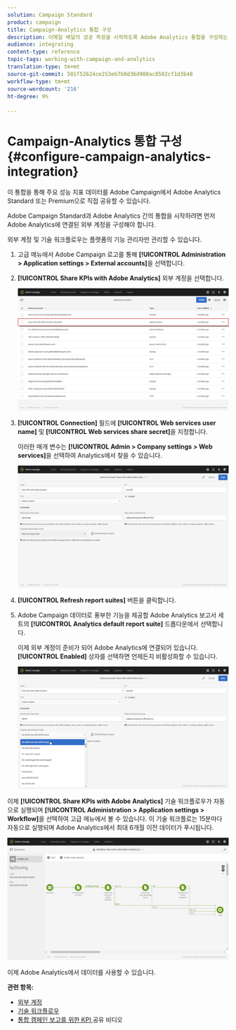 ```yaml
---
solution: Campaign Standard
product: campaign
title: Campaign-Analytics 통합 구성
description: 이메일 배달의 성공 측정을 시작하도록 Adobe Analytics 통합을 구성하는 방법을 알아봅니다.
audience: integrating
content-type: reference
topic-tags: working-with-campaign-and-analytics
translation-type: tm+mt
source-git-commit: 501f52624ce253eb7b0d36d908ac8502cf1d3b48
workflow-type: tm+mt
source-wordcount: '216'
ht-degree: 9%

---
```



# Campaign-Analytics 통합 구성{#configure-campaign-analytics-integration}

이 통합을 통해 주요 성능 지표 데이터를 Adobe Campaign에서 Adobe Analytics Standard 또는 Premium으로 직접 공유할 수 있습니다.

Adobe Campaign Standard과 Adobe Analytics 간의 통합을 시작하려면 먼저 Adobe Analytics에 연결된 외부 계정을 구성해야 합니다.

외부 계정 및 기술 워크플로우는 플랫폼의 기능 관리자만 관리할 수 있습니다.

1. 고급 메뉴에서 Adobe Campaign 로고를 통해 **[!UICONTROL Administration > Application settings > External accounts]**&#x200B;을 선택합니다.
1. **[!UICONTROL Share KPIs with Adobe Analytics]** 외부 계정을 선택합니다.

   ![](assets/analytics_2.png)

1. **[!UICONTROL Connection]** 필드에 **[!UICONTROL Web services user name]** 및 **[!UICONTROL Web services share secret]**&#x200B;을 지정합니다.

   이러한 매개 변수는 **[!UICONTROL Admin > Company settings > Web services]**&#x200B;을 선택하여 Analytics에서 찾을 수 있습니다.

   ![](assets/analytics_1.png)

1. **[!UICONTROL Refresh report suites]** 버튼을 클릭합니다.
1. Adobe Campaign 데이터로 풍부한 기능을 제공할 Adobe Analytics 보고서 세트의 **[!UICONTROL Analytics default report suite]** 드롭다운에서 선택합니다.

   이제 외부 계정이 준비가 되어 Adobe Analytics에 연결되어 있습니다. **[!UICONTROL Enabled]** 상자를 선택하면 언제든지 비활성화할 수 있습니다.

   ![](assets/analytics.png)

이제 **[!UICONTROL Share KPIs with Adobe Analytics]** 기술 워크플로우가 자동으로 실행되며 **[!UICONTROL Administration > Application settings > Workflow]**&#x200B;을 선택하여 고급 메뉴에서 볼 수 있습니다. 이 기술 워크플로는 15분마다 자동으로 실행되며 Adobe Analytics에서 최대 6개월 이전 데이터가 푸시됩니다.

![](assets/analytics_3.png)

이제 Adobe Analytics에서 데이터를 사용할 수 있습니다.

**관련 항목:**

* [외부 계정](../../administration/using/external-accounts.md)
* [기술 워크플로우](../../administration/using/technical-workflows.md)
* [통합 캠페인 보고를 위한 KPI ](https://helpx.adobe.com/marketing-cloud/how-to/email-marketing.html) 공유 비디오

